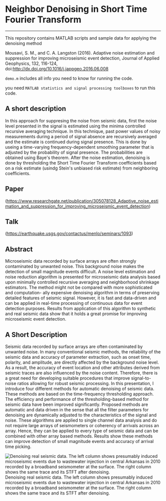 # Neighbor Denoising in Short Time Fourier Transform
------------------------------------------------------

This repository contains MATLAB scripts and sample data for applying the denoising method 

Mousavi, S. M., and C. A. Langston (2016). Adaptive noise estimation and suppression for improving
microseismic event detection, Journal of Applied Geophysics, 132, 116-124, doi:http://dx.doi.org/10.1016/j.jappgeo.2016.06.008 


`demo.m` includes all info you need to know for running the code. 

you need `MATLAB statistics and signal processing toolboxes` to run this code.

## A short description 
In this approach for suppresing the noise from seismic data, first the noise level presented in the signal is estimated using 
the minima controlled recursive averaging technique. In this technique, past power values of noisy measurements during a period of signal absence are recursively averaged and the estimate is continued during signal presence. This is done by useing a time-varying frequency-dependent smoothing parameter that is adjusted by the probability of signal presence. The probabilities are obtained using Baye's theorem. 
After the noise estimation, denoising is done by thresholding the Short Time Fourier Transform coefficients based on a risk estimate (usindg Stein's unbiased risk estimate) from neighboring coefficients. 

## Paper
(https://www.researchgate.net/publication/305078128_Adaptive_noise_estimation_and_suppression_for_improving_microseismic_event_detection)

## Talk 
(https://earthquake.usgs.gov/contactus/menlo/seminars/1093)

## Abstract 
Microseismic data recorded by surface arrays are often strongly contaminated by unwanted noise. This background noise 
makes the detection of small magnitude events difficult. A noise level estimation and noise reduction algorithm is
presented for microseismic data analysis based upon minimally controlled recursive averaging and neighborhood shrinkage 
estimators. The method might not be compared with more sophisticated and computation- ally expensive denoising algorithm
in terms of preserving detailed features of seismic signal. However, it is fast and data-driven and can be applied in 
real-time processing of continuous data for event detection purposes. Results from application of this algorithm to 
synthetic and real seismic data show that it holds a great promise for improving microseismic event detection.

## A Short Description 
Seismic data recorded by surface arrays are often contaminated by unwanted noise. In many conventional seismic methods, 
the reliability of the seismic data and accuracy of parameter extraction, such as onset time, polarity, and amplitude, 
are directly affected by the background noise level. As a result, the accuracy of event location and other attributes 
derived from seismic traces are also influenced by the noise content. Therefore, there is a great need for developing 
suitable procedures that improve signal-to-noise ratios allowing for robust seismic processing. In this presentation, 
I introduce four different methods for automatic denoising of seismic data. These methods are based on the time-frequency 
thresholding approach. The efficiency and performance of the thresholding-based method for seismic data have been improved 
significantly. Proposed methods are automatic and data driven in the sense that all the filter parameters for denoising are 
dynamically adjusted to the characteristics of the signal and noise. These algorithms are applied to single channel data 
analysis and do not require large arrays of seismometers or coherency of arrivals across an array. Hence, they can be applied
to every type of seismic data and can be combined with other array based methods. Results show these methods can improve 
detection of small magnitude events and accuracy of arrival time picking.

![Denoising real seismic data. The left column shows presumably induced microseismic events due to wastewater injection in 
central Arkansas in 2010 recorded by a broadband seismometer at the surface. The right column shows the same trace and 
its STFT after denoising.](Fig.png)
Denoising real seismic data. The left column shows presumably induced microseismic events due to wastewater injection in 
central Arkansas in 2010 recorded by a broadband seismometer at the surface. The right column shows the same trace and 
its STFT after denoising.

